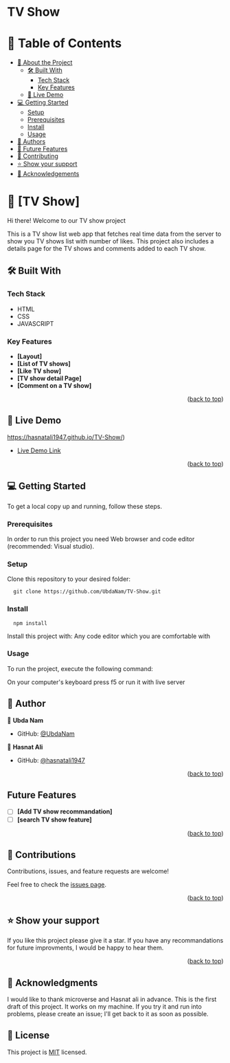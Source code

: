 # TV Show
<a name="readme-top"></a>

<!-- TABLE OF CONTENTS -->

# 📗 Table of Contents

- [📖 About the Project](#about-project)
  - [🛠 Built With](#built-with)
    - [Tech Stack](#tech-stack)
    - [Key Features](#key-features)
  - [🚀 Live Demo](#live-demo)
- [💻 Getting Started](#getting-started)
  - [Setup](#setup)
  - [Prerequisites](#prerequisites)
  - [Install](#install)
  - [Usage](#usage)
- [👥 Authors](#authors)
- [🔭 Future Features](#future-features)
- [🤝 Contributing](#contributing)
- [⭐️ Show your support](#support)
- [🙏 Acknowledgements](#acknowledgements)

<!-- PROJECT DESCRIPTION -->

# 📖 [TV Show] <a name="about-project">
Hi there! Welcome to our TV show project</a>

This is a TV show list web app that fetches real time data from the server to show you TV shows list with number of likes. This project also includes a details page for the TV shows and comments added to each TV show.

## 🛠 Built With 

### Tech Stack 
- HTML
- CSS
- JAVASCRIPT

### Key Features 

- **[Layout]**
- **[List of TV shows]**
- **[Like TV show]**
- **[TV show detail Page]**
- **[Comment on a TV show]**

<p align="right">(<a href="#readme-top">back to top</a>)</p>

## 🚀 Live Demo <a name="live-demo"></a>
https://hasnatali1947.github.io/TV-Show/)
- [Live Demo Link](#)

<p align="right">(<a href="#readme-top">back to top</a>)</p>

<!-- GETTING STARTED -->

## 💻 Getting Started <a name="getting-started"></a>

To get a local copy up and running, follow these steps.

### Prerequisites

In order to run this project you need Web browser and code editor (recommended: Visual studio).

### Setup

Clone this repository to your desired folder:

``` snippet
  git clone https://github.com/UbdaNam/TV-Show.git
```

### Install

``` snippet
  npm install
```

Install this project with: Any code editor which you are comfortable with

### Usage

To run the project, execute the following command: 

On your computer's keyboard press f5 or run it with live server

<!-- AUTHORS -->

## 👥 Author <a name="authors"></a>

👤 **Ubda Nam**
- GitHub: [@UbdaNam](https://github.com/UbdaNam)

👤 **Hasnat Ali**
- GitHub: [@hasnatali1947](https://github.com/hasnatali1947)

<p align="right">(<a href="#readme-top">back to top</a>)</p>

<!-- FUTURE FEATURES -->
## Future Features

- [ ] **[Add TV show recommandation]**
- [ ] **[search TV show feature]**

<p align="right">(<a href="#readme-top">back to top</a>)</p>

<!-- CONTRIBUTING -->
## 🤝 Contributions

Contributions, issues, and feature requests are welcome!

Feel free to check the [issues page](https://github.com/UbdaNam/TV-Show/issues).

<p align="right">(<a href="#readme-top">back to top</a>)</p>

<!-- SUPPORT -->

## ⭐ Show your support <a name="support"></a>

If you like this project please give it a star. If you have any recommandations for future improvments, I would be happy to hear them.

<p align="right">(<a href="#readme-top">back to top</a>)</p>

<!-- ACKNOWLEDGEMENTS -->

## 🙏 Acknowledgments <a name="acknowledgements"></a>

I would like to thank microverse and Hasnat ali in advance. This is the first draft of this project. It works on my machine. If you try it and run into problems, please create an issue; I'll get back to it as soon as possible.

## 📝 License
This project is [MIT](./LICENSE) licensed.
